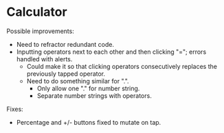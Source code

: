 # Calculator
Possible improvements:
- Need to refractor redundant code.
- Inputting operators next to each other and then clicking "="; errors handled with alerts. 
    * Could make it so that clicking operators consecutively replaces the previously tapped operator.
    * Need to do something similar for ".".
        + Only allow one "." for number string.
        + Separate number strings with operators.

Fixes:
- Percentage and +/- buttons fixed to mutate on tap.
    
